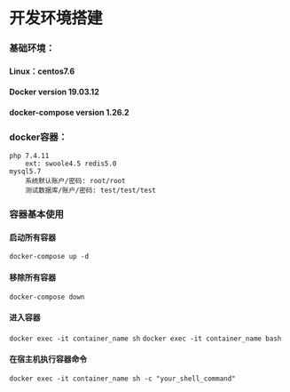 # 开发环境搭建



### 基础环境：

#### Linux：centos7.6

#### Docker version 19.03.12

#### docker-compose version 1.26.2



### docker容器：

```
php 7.4.11 
	ext: swoole4.5 redis5.0 
mysql5.7
	系统默认账户/密码: root/root
	测试数据库/账户/密码: test/test/test
```


### 容器基本使用

#### 启动所有容器

`docker-compose up -d`

#### 移除所有容器

`docker-compose down`

#### 进入容器

`docker exec -it container_name sh`
`docker exec -it container_name bash`

#### 在宿主机执行容器命令

`docker exec -it container_name sh -c "your_shell_command"`



